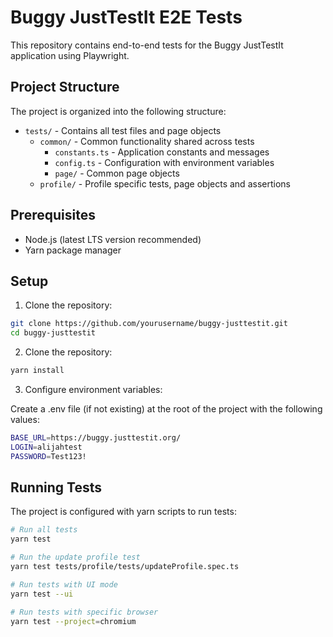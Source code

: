 # Buggy JustTestIt E2E Tests

This repository contains end-to-end tests for the Buggy JustTestIt application using Playwright.

## Project Structure

The project is organized into the following structure:

- `tests/` - Contains all test files and page objects
  - `common/` - Common functionality shared across tests
    - `constants.ts` - Application constants and messages
    - `config.ts` - Configuration with environment variables
    - `page/` - Common page objects
  - `profile/` - Profile specific tests, page objects and assertions

## Prerequisites

- Node.js (latest LTS version recommended)
- Yarn package manager

## Setup

1. Clone the repository:

```bash
git clone https://github.com/yourusername/buggy-justtestit.git
cd buggy-justtestit
```

2. Clone the repository:

```bash
yarn install
```

3. Configure environment variables:

Create a .env file (if not existing) at the root of the project with the following values:

```bash
BASE_URL=https://buggy.justtestit.org/
LOGIN=alijahtest
PASSWORD=Test123!
```

## Running Tests

The project is configured with yarn scripts to run tests:

```bash
# Run all tests
yarn test

# Run the update profile test
yarn test tests/profile/tests/updateProfile.spec.ts

# Run tests with UI mode
yarn test --ui

# Run tests with specific browser
yarn test --project=chromium
```
